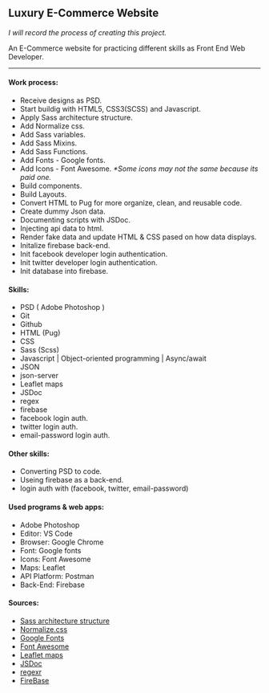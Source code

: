 ## Luxury E-Commerce Website

_I will record the process of creating this project._

An E-Commerce website for practicing different skills as Front End Web Developer.

---

#### Work process:

- Receive designs as PSD.
- Start buildig with HTML5, CSS3(SCSS) and Javascript.
- Apply Sass architecture structure.
- Add Normalize css.
- Add Sass variables.
- Add Sass Mixins.
- Add Sass Functions.
- Add Fonts - Google fonts.
- Add Icons - Font Awesome. _\*Some icons may not the same because its paid one._
- Build components.
- Build Layouts.
- Convert HTML to Pug for more organize, clean, and reusable code.
- Create dummy Json data.
- Documenting scripts with JSDoc.
- Injecting api data to html.
- Render fake data and update HTML & CSS pased on how data displays.
- Initalize firebase back-end.
- Init facebook developer login authentication.
- Init twitter developer login authentication.
- Init database into firebase.

#### Skills:

- PSD ( Adobe Photoshop )
- Git
- Github
- HTML (Pug)
- CSS
- Sass (Scss)
- Javascript | Object-oriented programming | Async/await
- JSON
- json-server
- Leaflet maps
- JSDoc
- regex
- firebase
- facebook login auth.
- twitter login auth.
- email-password login auth.

#### Other skills:

- Converting PSD to code.
- Useing firebase as a back-end.
- login auth with (facebook, twitter, email-password)

#### Used programs & web apps:

- Adobe Photoshop
- Editor: VS Code
- Browser: Google Chrome
- Font: Google fonts
- Icons: Font Awesome
- Maps: Leaflet
- API Platform: Postman
- Back-End: Firebase

#### Sources:

- [Sass architecture structure](https://gist.github.com/AdamMarsden/7b85e8d5bdb5bef969a0)
- [Normalize.css](https://necolas.github.io/normalize.css/)
- [Google Fonts](https://fontawesome.com/)
- [Font Awesome](https://fonts.google.com/)
- [Leaflet maps](https://leafletjs.com/)
- [JSDoc](https://jsdoc.app/index.html)
- [regexr](https://regexr.com/)
- [FireBase](https://console.firebase.google.com/)
